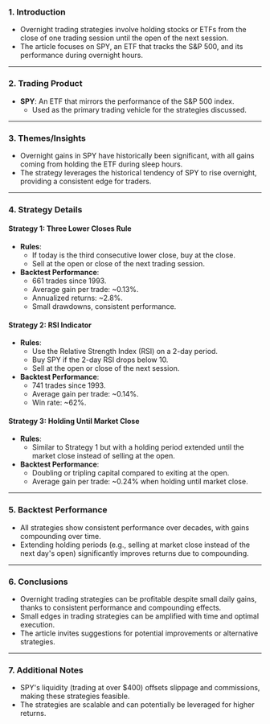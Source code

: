 ### 1. **Introduction**
   - Overnight trading strategies involve holding stocks or ETFs from the close of one trading session until the open of the next session.
   - The article focuses on SPY, an ETF that tracks the S&P 500, and its performance during overnight hours.

---

### 2. **Trading Product**
   - **SPY**: An ETF that mirrors the performance of the S&P 500 index.
     - Used as the primary trading vehicle for the strategies discussed.

---

### 3. **Themes/Insights**
   - Overnight gains in SPY have historically been significant, with all gains coming from holding the ETF during sleep hours.
   - The strategy leverages the historical tendency of SPY to rise overnight, providing a consistent edge for traders.

---

### 4. **Strategy Details**
#### Strategy 1: Three Lower Closes Rule
   - **Rules**:
     - If today is the third consecutive lower close, buy at the close.
     - Sell at the open or close of the next trading session.
   - **Backtest Performance**:
     - 661 trades since 1993.
     - Average gain per trade: ~0.13%.
     - Annualized returns: ~2.8%.
     - Small drawdowns, consistent performance.

#### Strategy 2: RSI Indicator
   - **Rules**:
     - Use the Relative Strength Index (RSI) on a 2-day period.
     - Buy SPY if the 2-day RSI drops below 10.
     - Sell at the open or close of the next session.
   - **Backtest Performance**:
     - 741 trades since 1993.
     - Average gain per trade: ~0.14%.
     - Win rate: ~62%.

#### Strategy 3: Holding Until Market Close
   - **Rules**:
     - Similar to Strategy 1 but with a holding period extended until the market close instead of selling at the open.
   - **Backtest Performance**:
     - Doubling or tripling capital compared to exiting at the open.
     - Average gain per trade: ~0.24% when holding until market close.

---

### 5. **Backtest Performance**
   - All strategies show consistent performance over decades, with gains compounding over time.
   - Extending holding periods (e.g., selling at market close instead of the next day's open) significantly improves returns due to compounding.

---

### 6. **Conclusions**
   - Overnight trading strategies can be profitable despite small daily gains, thanks to consistent performance and compounding effects.
   - Small edges in trading strategies can be amplified with time and optimal execution.
   - The article invites suggestions for potential improvements or alternative strategies.

---

### 7. **Additional Notes**
   - SPY's liquidity (trading at over $400) offsets slippage and commissions, making these strategies feasible.
   - The strategies are scalable and can potentially be leveraged for higher returns.
